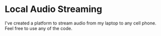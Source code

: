 # Local Audio Streaming

I've created a platform to stream audio from my laptop to any cell phone. Feel free to use any of the code.
